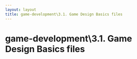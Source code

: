 ```yaml
---
layout: layout
title: game-development\3.1. Game Design Basics files
---
```


# game-development\3.1. Game Design Basics files

